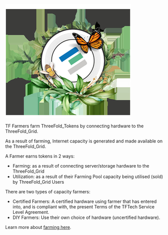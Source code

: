 ![](img/whatisafarmer.jpg)

TF Farmers farm ThreeFold_Tokens by connecting hardware to the ThreeFold_Grid.

As a result of farming, Internet capacity is generated and made available on the ThreeFold_Grid.

A Farmer earns tokens in 2 ways:

- Farming: as a result of connecting server/storage hardware to the ThreeFold_Grid
- Utilization: as a result of their Farming Pool capacity being utilised (sold) by ThreeFold_Grid Users

There are two types of capacity farmers:

- Certified Farmers: A certified hardware using farmer that has entered into, and is compliant with, the present Terms of the TFTech Service Level Agreement.
- DIY Farmers: Use their own choice of hardware (uncertified hardware).

Learn more about [farming here](farming_intro).